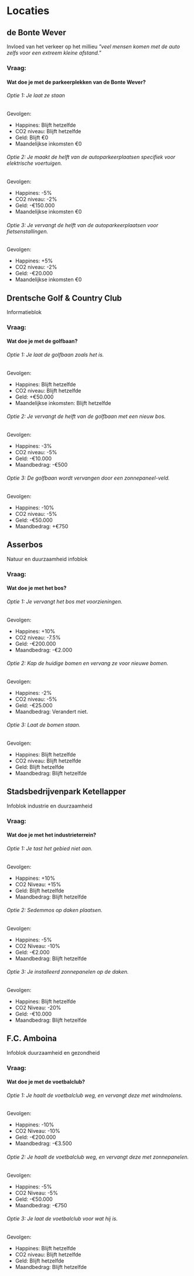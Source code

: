 # Locaties
## de Bonte Wever
Invloed van het verkeer op het millieu 
*"veel mensen komen met de auto zelfs voor een extreem kleine afstand."*

### Vraag:
#### Wat doe je met de parkeerplekken van de Bonte Wever?
###### Optie 1: Je laat ze staan
Gevolgen:
- Happines: Blijft hetzelfde
- CO2 niveau: Blijft hetzelfde
- Geld: Blijft €0
- Maandelijkse inkomsten €0
###### Optie 2: Je maakt de helft van de autoparkeerplaatsen specifiek voor elektrische voertuigen. 
Gevolgen:
- Happines: -5%
- CO2 niveau: -2%
- Geld: -€150.000
- Maandelijkse inkomsten €0
###### Optie 3: Je vervangt de helft van de autoparkeerplaatsen voor fietsenstallingen. 
Gevolgen:
- Happines: +5%
- CO2 niveau: -2%
- Geld: -€20.000
- Maandelijkse inkomsten €0

## Drentsche Golf & Country Club
Informatieblok

### Vraag:
#### Wat doe je met de golfbaan?
###### Optie 1: Je laat de golfbaan zoals het is. 
Gevolgen:
- Happines: Blijft hetzelfde
- CO2 niveau: Blijft hetzelfde
- Geld: +€50.000
- Maandelijkse inkomsten: Blijft hetzelfde
###### Optie 2: Je vervangt de helft van de golfbaan met een nieuw bos. 
Gevolgen:
- Happines: -3%
- CO2 niveau: -5%
- Geld: -€10.000
- Maandbedrag: -€500

###### Optie 3: De golfbaan wordt vervangen door een zonnepaneel-veld.
Gevolgen: 
- Happines: -10%
- CO2 niveau: -5%
- Geld: -€50.000
- Maandbedrag: +€750

## Asserbos
Natuur en duurzaamheid infoblok

### Vraag:
#### Wat doe je met het bos?
###### Optie 1: Je vervangt het bos met voorzieningen.
Gevolgen: 
- Happines: +10%
- CO2 niveau: -7.5%
- Geld: -€200.000
- Maandbedrag: -€2.000

###### Optie 2: Kap de huidige bomen en vervang ze voor nieuwe bomen. 
Gevolgen: 
- Happines: -2%
- CO2 niveau: -5%
- Geld: -€25.000
- Maandbedrag: Verandert niet. 

###### Optie 3: Laat de bomen staan. 
Gevolgen: 
- Happines: Blijft hetzelfde
- CO2 niveau: Blijft hetzelfde
- Geld: Blijft hetzelfde
- Maandbedrag: Blijft hetzelfde 

## Stadsbedrijvenpark Ketellapper
Infoblok industrie en duurzaamheid

### Vraag:
#### Wat doe je met het industrieterrein?
###### Optie 1: Je tast het gebied niet aan. 
Gevolgen:
- Happines: +10%
- CO2 Niveau: +15%
- Geld: Blijft hetzelfde
- Maandbedrag: Blijft hetzelfde

###### Optie 2: Sedemmos op daken plaatsen. 
Gevolgen:
- Happines: -5%
- CO2 Niveau: -10%
- Geld: -€2.000
- Maandbedrag: Blijft hetzelfde

###### Optie 3: Je installeerd zonnepanelen op de daken. 
Gevolgen:
- Happines: Blijft hetzelfde
- CO2 Niveau: -20%
- Geld: -€10.000
- Maandbedrag: Blijft hetzelfde

## F.C. Amboina
Infoblok duurzaamheid en gezondheid

### Vraag: 
#### Wat doe je met de voetbalclub?
###### Optie 1: Je haalt de voetbalclub weg, en vervangt deze met windmolens. 
Gevolgen:
- Happines: -10%
- CO2 Niveau: -10%
- Geld: -€200.000
- Maandbedrag: -€3.500

###### Optie 2: Je haalt de voetbalclub weg, en vervangt deze met zonnepanelen. 
Gevolgen:
- Happines: -5%
- CO2 Niveau: -5%
- Geld: -€50.000
- Maandbedrag: -€750

###### Optie 3: Je laat de voetbalclub voor wat hij is. 
Gevolgen: 
- Happines: Blijft hetzelfde
- CO2 niveau: Blijft hetzelfde
- Geld: Blijft hetzelfde
- Maandbedrag: Blijft hetzelfde 
